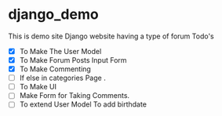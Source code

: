 # django_demo
This is demo site Django website having a type of forum
Todo's
 - [x] To Make The User Model
 - [x] To Make Forum Posts Input Form
 - [x] To Make Commenting
 - [ ] If else in categories Page .
 - [ ] To Make UI
 - [ ] Make Form for Taking Comments.
 - [ ] To extend User Model To add birthdate
